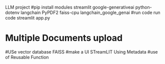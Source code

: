 LLM project
#pip install modules
streamlit
google-generativeai
python-dotenv
langchain
PyPDF2
faiss-cpu
langchain_google_genai
#run code 
run code streamlit app.py 

# Multiple Documents upload
#USe vector database FAISS
#make a UI STreamLIT
Using Metadata
#use of Reusable Function

